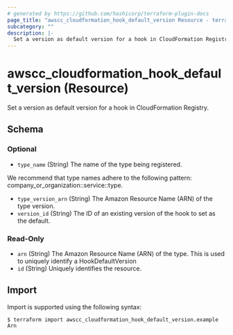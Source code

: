 ```yaml
---
# generated by https://github.com/hashicorp/terraform-plugin-docs
page_title: "awscc_cloudformation_hook_default_version Resource - terraform-provider-awscc"
subcategory: ""
description: |-
  Set a version as default version for a hook in CloudFormation Registry.
---
```


# awscc_cloudformation_hook_default_version (Resource)

Set a version as default version for a hook in CloudFormation Registry.



<!-- schema generated by tfplugindocs -->
## Schema

### Optional

- `type_name` (String) The name of the type being registered.

We recommend that type names adhere to the following pattern: company_or_organization::service::type.
- `type_version_arn` (String) The Amazon Resource Name (ARN) of the type version.
- `version_id` (String) The ID of an existing version of the hook to set as the default.

### Read-Only

- `arn` (String) The Amazon Resource Name (ARN) of the type. This is used to uniquely identify a HookDefaultVersion
- `id` (String) Uniquely identifies the resource.

## Import

Import is supported using the following syntax:

```shell
$ terraform import awscc_cloudformation_hook_default_version.example Arn
```
